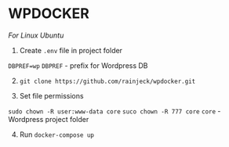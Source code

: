 # WPDOCKER
*For Linux Ubuntu*

1. Create `.env` file in project folder

`DBPREF=wp`
`DBPREF` - prefix for Wordpress DB

2. `git clone https://github.com/rainjeck/wpdocker.git`

3. Set file permissions

`sudo chown -R user:www-data core`
`suco chown -R 777 core`
`core` - Wordpress project folder

4. Run `docker-compose up`